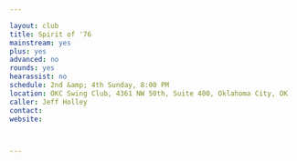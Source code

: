 ```yaml
---

layout: club
title: Spirit of '76
mainstream: yes
plus: yes
advanced: no
rounds: yes
hearassist: no
schedule: 2nd &amp; 4th Sunday, 8:00 PM
location: OKC Swing Club, 4361 NW 50th, Suite 400, Oklahoma City, OK
caller: Jeff Holley
contact: 
website: 



---
```


